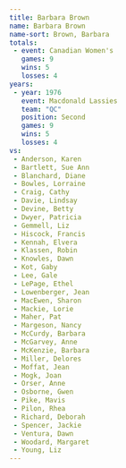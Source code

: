 ```yaml
---
title: Barbara Brown
name: Barbara Brown
name-sort: Brown, Barbara
totals:
 - event: Canadian Women's
   games: 9
   wins: 5
   losses: 4
years:
 - year: 1976
   event: Macdonald Lassies
   team: "QC"
   position: Second
   games: 9
   wins: 5
   losses: 4
vs:
 - Anderson, Karen
 - Bartlett, Sue Ann
 - Blanchard, Diane
 - Bowles, Lorraine
 - Craig, Cathy
 - Davie, Lindsay
 - Devine, Betty
 - Dwyer, Patricia
 - Gemmell, Liz
 - Hiscock, Francis
 - Kennah, Elvera
 - Klassen, Robin
 - Knowles, Dawn
 - Kot, Gaby
 - Lee, Gale
 - LePage, Ethel
 - Lowenberger, Jean
 - MacEwen, Sharon
 - Mackie, Lorie
 - Maher, Pat
 - Margeson, Nancy
 - McCurdy, Barbara
 - McGarvey, Anne
 - McKenzie, Barbara
 - Miller, Delores
 - Moffat, Jean
 - Mogk, Joan
 - Orser, Anne
 - Osborne, Gwen
 - Pike, Mavis
 - Pilon, Rhea
 - Richard, Deborah
 - Spencer, Jackie
 - Ventura, Dawn
 - Woodard, Margaret
 - Young, Liz
---
```

